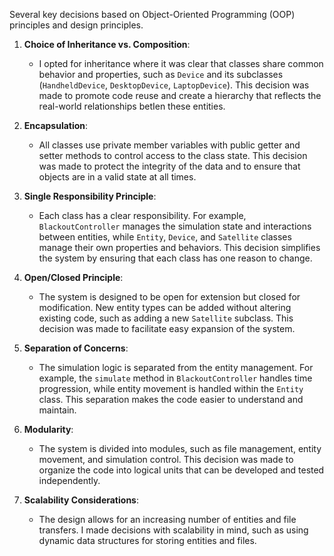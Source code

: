 Several key decisions based on Object-Oriented Programming (OOP) principles and design principles.

1. **Choice of Inheritance vs. Composition**:
   - I opted for inheritance where it was clear that classes share common behavior and properties, such as `Device` and its subclasses (`HandheldDevice`, `DesktopDevice`, `LaptopDevice`). This decision was made to promote code reuse and create a hierarchy that reflects the real-world relationships betIen these entities.

2. **Encapsulation**:
   - All classes use private member variables with public getter and setter methods to control access to the class state. This decision was made to protect the integrity of the data and to ensure that objects are in a valid state at all times.

3. **Single Responsibility Principle**:
   - Each class has a clear responsibility. For example, `BlackoutController` manages the simulation state and interactions between entities, while `Entity`, `Device`, and `Satellite` classes manage their own properties and behaviors. This decision simplifies the system by ensuring that each class has one reason to change.

4. **Open/Closed Principle**:
   - The system is designed to be open for extension but closed for modification. New entity types can be added without altering existing code, such as adding a new `Satellite` subclass. This decision was made to facilitate easy expansion of the system.

5. **Separation of Concerns**:
   - The simulation logic is separated from the entity management. For example, the `simulate` method in `BlackoutController` handles time progression, while entity movement is handled within the `Entity` class. This separation makes the code easier to understand and maintain.

6. **Modularity**:
   - The system is divided into modules, such as file management, entity movement, and simulation control. This decision was made to organize the code into logical units that can be developed and tested independently.

7. **Scalability Considerations**:
   - The design allows for an increasing number of entities and file transfers. I made decisions with scalability in mind, such as using dynamic data structures for storing entities and files.
